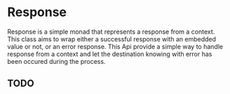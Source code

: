 # Response 


Response is a simple monad that represents a response from a context. 
This class aims to wrap either a successful response with an embedded value or not, or an error response.
This Api provide a simple way to handle response from a context and let the 
destination knowing with error has been occured during the process.

## TODO